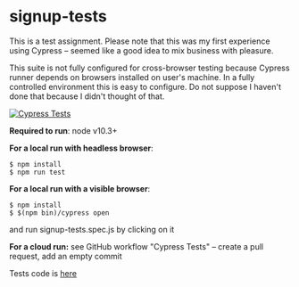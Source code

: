 # signup-tests

This is a test assignment. 
Please note that this was my first experience using Cypress – seemed like a good idea to mix business with pleasure.

This suite is not fully configured for cross-browser testing because Cypress runner depends on browsers installed on user's machine.
In a fully controlled environment this is easy to configure. Do not suppose I haven't done that because I didn't thought of that.

[![Cypress Tests](https://github.com/kirillburton/signup-tests/workflows/Cypress%20Tests/badge.svg)](https://github.com/kirillburton/signup-tests/actions)

**Required to run**:
node v10.3+

**For a local run with headless browser**:
```
$ npm install
$ npm run test
```

**For a local run with a visible browser**:
```
$ npm install
$ $(npm bin)/cypress open
```
and run signup-tests.spec.js by clicking on it

**For a cloud run:**
see GitHub workflow "Cypress Tests" – create a pull request, add an empty commit


Tests code is [here](https://github.com/kirillburton/signup-tests/blob/main/tests/signup-tests.spec.js)
